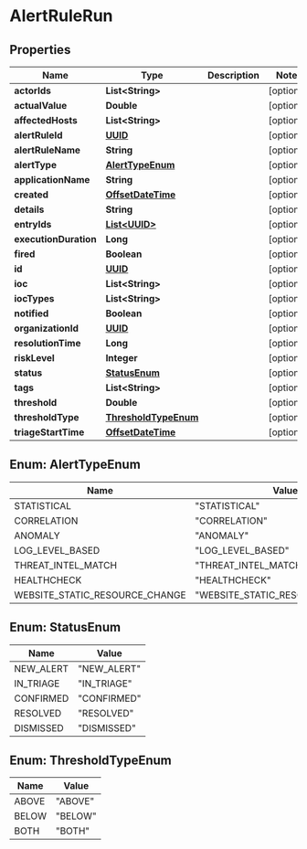 
# AlertRuleRun

## Properties
Name | Type | Description | Notes
------------ | ------------- | ------------- | -------------
**actorIds** | **List&lt;String&gt;** |  |  [optional]
**actualValue** | **Double** |  |  [optional]
**affectedHosts** | **List&lt;String&gt;** |  |  [optional]
**alertRuleId** | [**UUID**](UUID.md) |  |  [optional]
**alertRuleName** | **String** |  |  [optional]
**alertType** | [**AlertTypeEnum**](#AlertTypeEnum) |  |  [optional]
**applicationName** | **String** |  |  [optional]
**created** | [**OffsetDateTime**](OffsetDateTime.md) |  |  [optional]
**details** | **String** |  |  [optional]
**entryIds** | [**List&lt;UUID&gt;**](UUID.md) |  |  [optional]
**executionDuration** | **Long** |  |  [optional]
**fired** | **Boolean** |  |  [optional]
**id** | [**UUID**](UUID.md) |  |  [optional]
**ioc** | **List&lt;String&gt;** |  |  [optional]
**iocTypes** | **List&lt;String&gt;** |  |  [optional]
**notified** | **Boolean** |  |  [optional]
**organizationId** | [**UUID**](UUID.md) |  |  [optional]
**resolutionTime** | **Long** |  |  [optional]
**riskLevel** | **Integer** |  |  [optional]
**status** | [**StatusEnum**](#StatusEnum) |  |  [optional]
**tags** | **List&lt;String&gt;** |  |  [optional]
**threshold** | **Double** |  |  [optional]
**thresholdType** | [**ThresholdTypeEnum**](#ThresholdTypeEnum) |  |  [optional]
**triageStartTime** | [**OffsetDateTime**](OffsetDateTime.md) |  |  [optional]


<a name="AlertTypeEnum"></a>
## Enum: AlertTypeEnum
Name | Value
---- | -----
STATISTICAL | &quot;STATISTICAL&quot;
CORRELATION | &quot;CORRELATION&quot;
ANOMALY | &quot;ANOMALY&quot;
LOG_LEVEL_BASED | &quot;LOG_LEVEL_BASED&quot;
THREAT_INTEL_MATCH | &quot;THREAT_INTEL_MATCH&quot;
HEALTHCHECK | &quot;HEALTHCHECK&quot;
WEBSITE_STATIC_RESOURCE_CHANGE | &quot;WEBSITE_STATIC_RESOURCE_CHANGE&quot;


<a name="StatusEnum"></a>
## Enum: StatusEnum
Name | Value
---- | -----
NEW_ALERT | &quot;NEW_ALERT&quot;
IN_TRIAGE | &quot;IN_TRIAGE&quot;
CONFIRMED | &quot;CONFIRMED&quot;
RESOLVED | &quot;RESOLVED&quot;
DISMISSED | &quot;DISMISSED&quot;


<a name="ThresholdTypeEnum"></a>
## Enum: ThresholdTypeEnum
Name | Value
---- | -----
ABOVE | &quot;ABOVE&quot;
BELOW | &quot;BELOW&quot;
BOTH | &quot;BOTH&quot;



